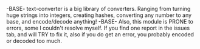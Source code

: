 -BASE- text-converter is a big library of converters. Ranging from turning huge strings into integers, creating hashes, converting any number to any base, and encode/decode anything!
-BASE- Also, this module is PRONE to errors, some I couldn't resolve myself. If you find one report in the issues tab, and will TRY to fix it, also if you do get an error, you probably encoded or decoded too much.
